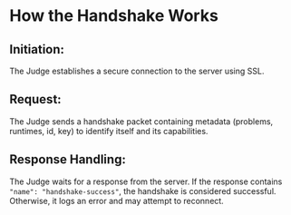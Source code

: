 # How the Handshake Works
## Initiation:
The Judge establishes a secure connection to the server using SSL.
## Request:

The Judge sends a handshake packet containing metadata (problems, runtimes, id, key) to identify itself and its capabilities.
## Response Handling:

The Judge waits for a response from the server. If the response contains `"name": "handshake-success"`, the handshake is considered successful.
Otherwise, it logs an error and may attempt to reconnect.
